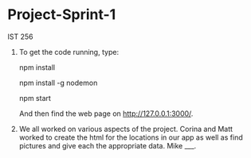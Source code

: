 # Project-Sprint-1
IST 256

1. To get the code running, type:

   npm install

   npm install -g nodemon

   npm start

   And then find the web page on http://127.0.0.1:3000/.

2. We all worked on various aspects of the project. Corina and Matt worked to create the html for the locations in our app as well as find pictures and give each the appropriate data. Mike ___.
